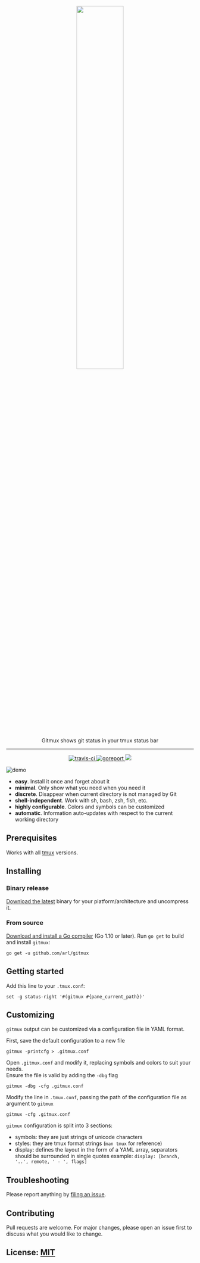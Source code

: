 <p align="center">
<img width="50%" height="50%" src="https://github.com/arl/gitmux/raw/readme-images/logo-transparent.png" />
</p>
<p align="center">Gitmux shows git status in your tmux status bar</p>
<hr>

<p align="center">
<a href="https://travis-ci.com/arl/gitmux">
  <img alt="travis-ci" src="https://travis-ci.com/arl/gitmux.svg?branch=master" />
</a>
<a href="https://goreportcard.com/report/github.com/arl/gitmux">
  <img alt="goreport" src="https://goreportcard.com/badge/github.com/arl/gitmux" />
</a>
<a href="https://opensource.org/licenses/MIT">
  <img src="https://img.shields.io/badge/License-MIT-yellow.svg" />
</a>
</p>

![demo](https://raw.githubusercontent.com/arl/gitmux/readme-images/demo-small.gif)


 - **easy**. Install it once and forget about it
 - **minimal**. Only show what you need when you need it
 - **discrete**. Disappear when current directory is not managed by Git
 - **shell-independent**. Work with sh, bash, zsh, fish, etc.
 - **highly configurable**. Colors and symbols can be customized
 - **automatic**. Information auto-updates with respect to the current working directory

## Prerequisites

Works with all [tmux](https://github.com/tmux/tmux) versions.

## Installing

### Binary release
[Download the latest](https://github.com/arl/gitmux/releases/latest) binary for your platform/architecture and uncompress it.

### From source

[Download and install a Go compiler](https://golang.org/dl/) (Go 1.10 or later).
Run `go get` to build and install `gitmux`:

    go get -u github.com/arl/gitmux

## Getting started

Add this line to your  `.tmux.conf`:

    set -g status-right '#(gitmux #{pane_current_path})'


## Customizing

`gitmux` output can be customized via a configuration file in YAML format.  

First, save the default configuration to a new file

    gitmux -printcfg > .gitmux.conf

Open `.gitmux.conf` and modify it, replacing symbols and colors to suit your needs.  
Ensure the file is valid by adding the `-dbg` flag

    gitmux -dbg -cfg .gitmux.conf

Modify the line in `.tmux.conf`, passing the path of the configuration file as argument to `gitmux`

    gitmux -cfg .gitmux.conf


`gitmux` configuration is split into 3 sections:
 - symbols: they are just strings of unicode characters
 - styles: they are tmux format strings (`man tmux` for reference)
 - display: defines the layout in the form of a YAML array, separators should be surrounded in single quotes example: `display: [branch, '..', remote, ' - ', flags]`


## Troubleshooting

Please report anything by [filing an issue](https://github.com/arl/gitmux/issues/new).


## Contributing
Pull requests are welcome. For major changes, please open an issue first to discuss what you would like to change.


## License: [MIT](./LICENSE)
